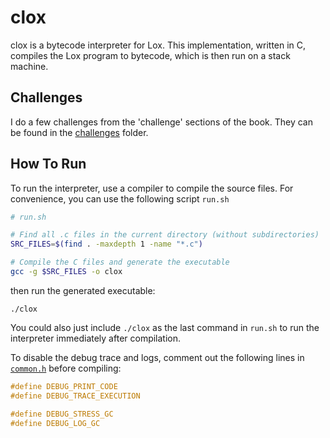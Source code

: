 # clox

clox is a bytecode interpreter for Lox. This implementation, written in C, compiles the Lox program to bytecode, which is then run on a stack machine.

## Challenges

I do a few challenges from the 'challenge' sections of the book. They can be found in the [challenges](./challenges) folder.

## How To Run

To run the interpreter, use a compiler to compile the source files. For convenience, you can use the following script `run.sh`
```sh
# run.sh

# Find all .c files in the current directory (without subdirectories)
SRC_FILES=$(find . -maxdepth 1 -name "*.c")

# Compile the C files and generate the executable
gcc -g $SRC_FILES -o clox
```
then run the generated executable:
```
./clox
```
You could also just include `./clox` as the last command in `run.sh` to run the interpreter immediately after compilation.

To disable the debug trace and logs, comment out the following lines in [`common.h`](./common.h) before compiling:
```h
#define DEBUG_PRINT_CODE
#define DEBUG_TRACE_EXECUTION

#define DEBUG_STRESS_GC
#define DEBUG_LOG_GC
```